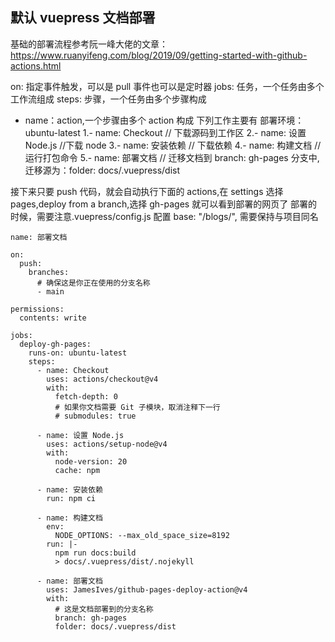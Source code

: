 ## 默认 vuepress 文档部署

基础的部署流程参考阮一峰大佬的文章：https://www.ruanyifeng.com/blog/2019/09/getting-started-with-github-actions.html

on: 指定事件触发，可以是 pull 事件也可以是定时器
jobs: 任务，一个任务由多个工作流组成
steps: 步骤，一个任务由多个步骤构成

- name：action,一个步骤由多个 action 构成
  下列工作主要有
  部署环境：ubuntu-latest
  1.- name: Checkout // 下载源码到工作区
  2.- name: 设置 Node.js //下载 node
  3.- name: 安装依赖 // 下载依赖
  4.- name: 构建文档 // 运行打包命令
  5.- name: 部署文档 // 迁移文档到 branch: gh-pages 分支中,迁移源为：folder: docs/.vuepress/dist

接下来只要 push 代码，就会自动执行下面的 actions,在 settings 选择 pages,deploy from a branch,选择 gh-pages 就可以看到部署的网页了
部署的时候，需要注意.vuepress/config.js 配置 base: "/blogs/", 需要保持与项目同名

```
name: 部署文档

on:
  push:
    branches:
      # 确保这是你正在使用的分支名称
      - main

permissions:
  contents: write

jobs:
  deploy-gh-pages:
    runs-on: ubuntu-latest
    steps:
      - name: Checkout
        uses: actions/checkout@v4
        with:
          fetch-depth: 0
          # 如果你文档需要 Git 子模块，取消注释下一行
          # submodules: true

      - name: 设置 Node.js
        uses: actions/setup-node@v4
        with:
          node-version: 20
          cache: npm

      - name: 安装依赖
        run: npm ci

      - name: 构建文档
        env:
          NODE_OPTIONS: --max_old_space_size=8192
        run: |-
          npm run docs:build
          > docs/.vuepress/dist/.nojekyll

      - name: 部署文档
        uses: JamesIves/github-pages-deploy-action@v4
        with:
          # 这是文档部署到的分支名称
          branch: gh-pages
          folder: docs/.vuepress/dist

```
